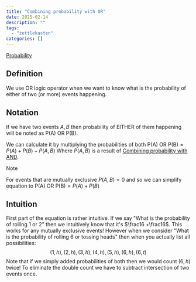 ```yaml
---
title: "Combining probability with OR"
date: 2025-02-14
description: ""
tags: 
  - "zettlekasten"
categories: []
---
```


[Probability](Probability.md)
## Definition
We use OR logic operator when we want to know what is the probability of either of two (or more) events happening.

## Notation
If we have two events $A,B$ then probability of EITHER of them happening will be noted as $\text{P(A) OR P(B)}$.

We can calculate it by multiplying the probabilities of both $\text{P(A) OR P(B)} = P(A) + P(B) - P(A,B)$
Where $P(A,B)$ is a result of [Combining probability with AND](Combining%20probability%20with%20AND.md).

> [!Note] 
> For events that are mutually exclusive $P(A,B) = 0$ and so we can simplify equation to $\text{P(A) OR P(B)} = P(A) + P(B)$

## Intuition
First part of the equation is rather intuitive. If we say "What is the probability of rolling 1 or 2" then we intuitively know that it's $\frac16 +\frac16$. This works for any mutually exclusive events! However when we consider "What is the probability of rolling 6 or tossing heads" then when you actually list all possibilities:
$${(1,h),(2,h),(3,h),(4,h),(5,h),(6,h), (6,t)}$$
Note that if we simply added probabilities of both then we would count $(6,h)$ twice! To eliminate the double count we have to subtract intersection of two events once.